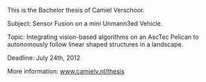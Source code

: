 This is the Bachelor thesis of Camiel Verschoor.

Subject: Sensor Fusion on a mini Unmann3ed Vehicle.

Topic: Integrating vision-based algorithms on an AscTec Pelican to autonomously follow linear shaped structures in a landscape.

Deadline: July 24th, 2012

More information: www.camielv.nl/thesis
